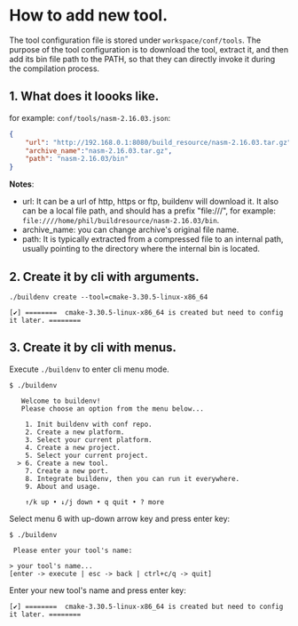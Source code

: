 # How to add new tool.

The tool configuration file is stored under `workspace/conf/tools`. The purpose of the tool configuration is to download the tool, extract it, and then add its bin file path to the PATH, so that they can directly invoke it during the compilation process.

## 1. What does it loooks like.

for example: `conf/tools/nasm-2.16.03.json`:

```json
{
    "url": "http://192.168.0.1:8080/build_resource/nasm-2.16.03.tar.gz",
    "archive_name":"nasm-2.16.03.tar.gz",
    "path": "nasm-2.16.03/bin"
}
```

**Notes**:

- url: It can be a url of http, https or ftp, buildenv will download it. It also can be a local file path, and should has a prefix "file:///", for example: `file:////home/phil/buildresource/nasm-2.16.03/bin`.
- archive_name: you can change archive's original file name.
- path: It is typically extracted from a compressed file to an internal path, usually pointing to the directory where the internal bin is located.

## 2. Create it by cli with arguments.

```
./buildenv create --tool=cmake-3.30.5-linux-x86_64

[✔] ========  cmake-3.30.5-linux-x86_64 is created but need to config it later. ========
```

## 3. Create it by cli with menus.

Execute `./buildenv` to enter cli menu mode.

```
$ ./buildenv

   Welcome to buildenv!                                   
   Please choose an option from the menu below...         
                                                          
    1. Init buildenv with conf repo.                      
    2. Create a new platform.                             
    3. Select your current platform.                      
    4. Create a new project.                              
    5. Select your current project.                       
  > 6. Create a new tool.                                 
    7. Create a new port.                                 
    8. Integrate buildenv, then you can run it everywhere.
    9. About and usage.                                   
                                                          
    ↑/k up • ↓/j down • q quit • ? more       
```

Select menu 6 with up-down arrow key and press enter key:

```
$ ./buildenv

 Please enter your tool's name:                   

> your tool's name...                         
[enter -> execute | esc -> back | ctrl+c/q -> quit]
```

Enter your new tool's name and press enter key:

```
[✔] ========  cmake-3.30.5-linux-x86_64 is created but need to config it later. ========
```
